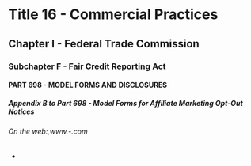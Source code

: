 
# Title 16 - Commercial Practices
## Chapter I - Federal Trade Commission
### Subchapter F - Fair Credit Reporting Act
#### PART 698 - MODEL FORMS AND DISCLOSURES
##### Appendix B to Part 698 - Model Forms for Affiliate Marketing Opt-Out Notices
###### On the web:,www.-.com

-
